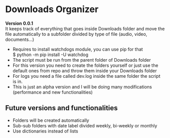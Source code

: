 # Downloads Organizer

<b>Version 0.0.1</b><br>
It keeps track of everything that goes inside Downloads folder and move the file automatically to a subfolder divided by type of file (audio, video, documents...)

<ul>
<li> Requires to install watchdogs module, you can use pip for that<br>
$ python -m pip install -U watchdog

<li>The script must be run from the parent folder of Downloads folder
<li> For this version you need to create the folders yourself or just use the default ones from repo and throw them inside your Downloads folder
<li> For logs you need a file called dev.log inside the same folder the script is in.
<li> This is just an alpha version and I will be doing many modifications (performance and new functionalities)
</ul>

## Future versions and functionalities

<ul>

<li> Folders will be created automatically
<li> Sub-sub folders with date label divided weekly, bi-weekly or monthly
<li> Use dictionaries instead of lists

</ul>
